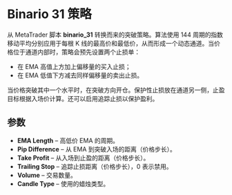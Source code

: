 # Binario 31 策略

从 MetaTrader 脚本 **binario_31** 转换而来的突破策略。算法使用 144 周期的指数移动平均分别应用于每根 K 线的最高价和最低价，从而形成一个动态通道。当价格位于通道内部时，策略会预先设置两个止损单：

- 在 EMA 高值上方加上偏移量的买入止损；
- 在 EMA 低值下方减去同样偏移量的卖出止损。

当价格突破其中一个水平时，在突破方向开仓。保护性止损放在通道另一侧，止盈目标根据入场价计算。还可以启用追踪止损以保护盈利。

## 参数

- **EMA Length** – 高低价 EMA 的周期。
- **Pip Difference** – 从 EMA 到突破入场的距离（价格步长）。
- **Take Profit** – 从入场到止盈的距离（价格步长）。
- **Trailing Stop** – 追踪止损距离（价格步长），0 表示禁用。
- **Volume** – 交易数量。
- **Candle Type** – 使用的蜡烛类型。
